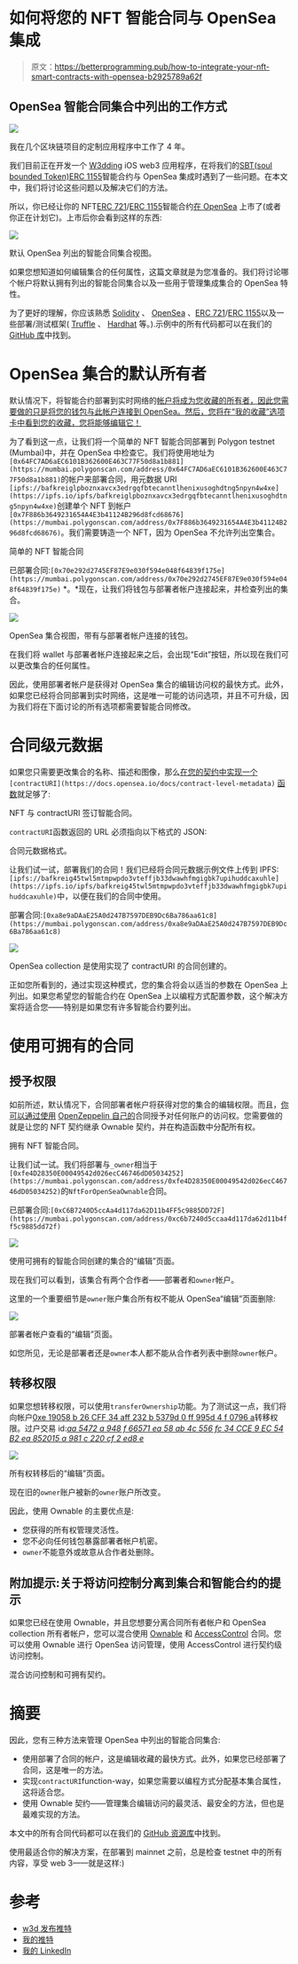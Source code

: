 # 如何将您的 NFT 智能合同与 OpenSea 集成

> 原文：<https://betterprogramming.pub/how-to-integrate-your-nft-smart-contracts-with-opensea-b2925789a62f>

## OpenSea 智能合同集合中列出的工作方式

![](img/d86f29821fe117ebd5cfb52e0ad02bd4.png)

我在几个区块链项目的定制应用程序中工作了 4 年。

我们目前正在开发一个 [W3dding](https://twitter.com/w3dding_io?s=11&t=lXZ9EOlJUDaObTaSQhDOJQ) iOS web3 应用程序，在将我们的[SBT(soul bounded Token)](https://vitalik.eth.limo/general/2022/01/26/soulbound.html)[ERC 1155](https://eips.ethereum.org/EIPS/eip-1155)智能合约与 OpenSea 集成时遇到了一些问题。在本文中，我们将讨论这些问题以及解决它们的方法。

所以，你已经让你的 NFT[ERC 721](https://eips.ethereum.org/EIPS/eip-721)/[ERC 1155](https://eips.ethereum.org/EIPS/eip-1155)智能合约[在 OpenSea](https://opensea.io/get-listed) 上市了(或者你正在计划它)。上市后你会看到这样的东西:

![](img/f0af4657a7d3835c084a1c803d07174c.png)

默认 OpenSea 列出的智能合同集合视图。

如果您想知道如何编辑集合的任何属性，这篇文章就是为您准备的。我们将讨论哪个帐户将默认拥有列出的智能合同集合以及一些用于管理集成集合的 OpenSea 特性。

为了更好的理解，你应该熟悉 [Solidity](https://docs.soliditylang.org/en/latest/) 、 [OpenSea](https://opensea.io/) 、[ERC 721](https://eips.ethereum.org/EIPS/eip-721)/[ERC 1155](https://eips.ethereum.org/EIPS/eip-1155)以及一些部署/测试框架( [Truffle](https://trufflesuite.com/) 、 [Hardhat](https://hardhat.org/) 等。).示例中的所有代码都可以在我们的 [GitHub 库](https://github.com/custom-app/opensea-contracts-integration)中找到。

# OpenSea 集合的默认所有者

默认情况下，将智能合约部署到实时网络的[帐户将成为您收藏的所有者，因此您需要做的只是将您的钱包与此帐户连接到 OpenSea。然后，您将在“我的收藏”选项卡中看到您的收藏，您将能够编辑它！](https://docs.opensea.io/docs/1-structuring-your-smart-contract#using-ownable)

为了看到这一点，让我们将一个简单的 NFT 智能合同部署到 Polygon testnet (Mumbai)中，并在 OpenSea 中检查它。我们将使用地址为`[0x64FC7AD6aEC6101B362600E463C77F50d8a1b881](https://mumbai.polygonscan.com/address/0x64FC7AD6aEC6101B362600E463C77F50d8a1b881)`的帐户来部署合同，用元数据 URI `[ipfs://bafkreiglpboznxavcx3edrgqfbtecanntlhenixusoghdtng5npyn4w4xe](https://ipfs.io/ipfs/bafkreiglpboznxavcx3edrgqfbtecanntlhenixusoghdtng5npyn4w4xe)`创建单个 NFT 到帐户`[0x7F886b3649231654A4E3b41124B296d8fcd68676](https://mumbai.polygonscan.com/address/0x7F886b3649231654A4E3b41124B296d8fcd68676)`。我们需要铸造一个 NFT，因为 OpenSea 不允许列出空集合。

简单的 NFT 智能合同

已部署合同:`[0x70e292d2745EF87E9e030f594e048f64839f175e](https://mumbai.polygonscan.com/address/0x70e292d2745EF87E9e030f594e048f64839f175e)` *。*现在，让我们将钱包与部署者帐户连接起来，并检查列出的集合。

![](img/df64d66d0d6ebd331a7af8d52f21f2c7.png)

OpenSea 集合视图，带有与部署者帐户连接的钱包。

在我们将 wallet 与部署者帐户连接起来之后，会出现“Edit”按钮，所以现在我们可以更改集合的任何属性。

因此，使用部署者帐户是获得对 OpenSea 集合的编辑访问权的最快方式。此外，如果您已经将合同部署到实时网络，这是唯一可能的访问选项，并且不可升级，因为我们将在下面讨论的所有选项都需要智能合同修改。

# 合同级元数据

如果您只需要更改集合的名称、描述和图像，那么[在您的契约中实现一个](https://docs.opensea.io/docs/contract-level-metadata) `[contractURI](https://docs.opensea.io/docs/contract-level-metadata)` [函数](https://docs.opensea.io/docs/contract-level-metadata)就足够了:

NFT 与 contractURI 签订智能合同。

`contractURI`函数返回的 URL 必须指向以下格式的 JSON:

合同元数据格式。

让我们试一试，部署我们的合同！我们已经将合同元数据示例文件上传到 IPFS: `[ipfs://bafkreig45twl5mtmpwpdo3vteffjb33dwawhfmgigbk7upihuddcaxuhle](https://ipfs.io/ipfs/bafkreig45twl5mtmpwpdo3vteffjb33dwawhfmgigbk7upihuddcaxuhle)`中，以便在我们的合同中使用。

部署合同:`[0xa8e9aDAaE25A0d247B7597DEB9Dc6Ba786aa61c8](https://mumbai.polygonscan.com/address/0xa8e9aDAaE25A0d247B7597DEB9Dc6Ba786aa61c8)`

![](img/76c8e35487097abd11008e17483d1668.png)

OpenSea collection 是使用实现了 contractURI 的合同创建的。

正如您所看到的，通过实现这种模式，您的集合将会以适当的参数在 OpenSea 上列出。如果您希望您的智能合约在 OpenSea 上以编程方式配置参数，这个解决方案将适合您——特别是如果您有许多智能合约要列出。

# 使用可拥有的合同

## 授予权限

如前所述，默认情况下，合同部署者帐户将获得对您的集合的编辑权限。而且，[你可以通过使用](https://docs.opensea.io/docs/1-structuring-your-smart-contract#using-ownable) [OpenZeppelin 自己的](https://docs.openzeppelin.com/contracts/4.x/api/access#Ownable)合同授予对任何账户的访问权。您需要做的就是让您的 NFT 契约继承 Ownable 契约，并在构造函数中分配所有权。

拥有 NFT 智能合同。

让我们试一试。我们将部署与`_owner`相当于`[0xfe4D28350E00049542d026ecC46746dD05034252](https://mumbai.polygonscan.com/address/0xfe4D28350E00049542d026ecC46746dD05034252)`的`NftForOpenSeaOwnable`合同。

已部署合同:`[0xC6B7240D5ccAa4d117da62D11b4FF5c9885DD72F](https://mumbai.polygonscan.com/address/0xc6b7240d5ccaa4d117da62d11b4ff5c9885dd72f)`

![](img/2e016475b476773044887e7a7df30572.png)

使用可拥有的智能合同创建的集合的“编辑”页面。

现在我们可以看到，该集合有两个合作者——部署者和`owner`帐户。

这里的一个重要细节是`owner`账户集合所有权不能从 OpenSea“编辑”页面删除:

![](img/37386818ef20f1a024039d0bef840203.png)

部署者帐户查看的“编辑”页面。

如您所见，无论是部署者还是`owner`本人都不能从合作者列表中删除`owner`帐户。

## 转移权限

如果您想转移权限，可以使用`transferOwnership`功能。为了测试这一点，我们将向帐户[0xe 19058 b 26 CFF 34 aff 232 b 5379d 0 ff 995d 4 f 0796 a](https://mumbai.polygonscan.com/address/0xE19058b26CFf34AFf232B5379D0Ff995d4F0796A)转移权限。过户交易 id:[*aa 5472 a 948 f 66571 ea 58 ab 4c 556 fc 34 CCE 9 EC 54 B2 ea 852015 a 981 c 220 cf 2 ed8 e*](https://mumbai.polygonscan.com/tx/0xaa5472a948f66571ea58ab4c556fc34cce9ec54b2ea852015a981c220cf2ed8e)

![](img/9141d7f447d26cc8086067ad66c904b5.png)

所有权转移后的“编辑”页面。

现在旧的`owner`账户被新的`owner`账户所改变。

因此，使用 Ownable 的主要优点是:

*   您获得的所有权管理灵活性。
*   您不必向任何钱包暴露部署者帐户机密。
*   `owner`不能意外或故意从合作者处删除。

## 附加提示:关于将访问控制分离到集合和智能合约的提示

如果您已经在使用 Ownable，并且您想要分离合同所有者帐户和 OpenSea collection 所有者帐户，您可以混合使用 [Ownable](https://docs.openzeppelin.com/contracts/4.x/api/access#Ownable) 和 [AccessControl](https://docs.openzeppelin.com/contracts/4.x/api/access#AccessControl) 合同。您可以使用 Ownable 进行 OpenSea 访问管理，使用 AccessControl 进行契约级访问控制。

混合访问控制和可拥有契约。

# 摘要

因此，您有三种方法来管理 OpenSea 中列出的智能合同集合:

*   使用部署了合同的帐户，这是编辑收藏的最快方式。此外，如果您已经部署了合同，这是唯一的方法。
*   实现`contractURI`function-way，如果您需要以编程方式分配基本集合属性，这将适合您。
*   使用 Ownable 契约——管理集合编辑访问的最灵活、最安全的方法，但也是最难实现的方法。

本文中的所有合同代码都可以在我们的 [GitHub 资源库](https://github.com/custom-app/opensea-contracts-integration)中找到。

使用最适合你的解决方案，在部署到 mainnet 之前，总是检查 testnet 中的所有内容，享受 web 3——就是这样:)

# 参考

*   [w3d 发布推特](https://twitter.com/w3dding_io)
*   [我的推特](https://twitter.com/shleshg1)
*   [我的 LinkedIn](https://www.linkedin.com/in/oleg-shatniuk-5166b9234/)